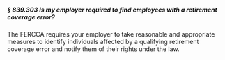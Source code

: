 ##### § 839.303 Is my employer required to find employees with a retirement coverage error? #####

The FERCCA requires your employer to take reasonable and appropriate measures to identify individuals affected by a qualifying retirement coverage error and notify them of their rights under the law.